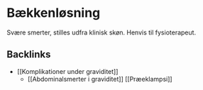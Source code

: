 # Bækkenløsning
Svære smerter, stilles udfra klinisk skøn. Henvis til fysioterapeut.

## Backlinks
* [[Komplikationer under graviditet]]
	* [[Abdominalsmerter i graviditet]]
	[[Præeklampsi]]

<!-- #anki/tag/med/gp #anki/deck/Medicine #anki/tag/med/Gynecology -->

<!-- {BearID:0EFCF363-ABBF-4826-B4D5-0A2A4C8F4319-97624-0000AD4823C378FE} -->
